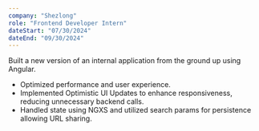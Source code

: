 ```yaml
---
company: "Shezlong"
role: "Frontend Developer Intern"
dateStart: "07/30/2024"
dateEnd: "09/30/2024"
---
```


Built a new version of an internal application from the ground up using Angular.
- Optimized performance and user experience.
- Implemented Optimistic UI Updates to enhance responsiveness, reducing unnecessary backend calls.
- Handled state using NGXS and utilized search params for persistence allowing URL sharing.


